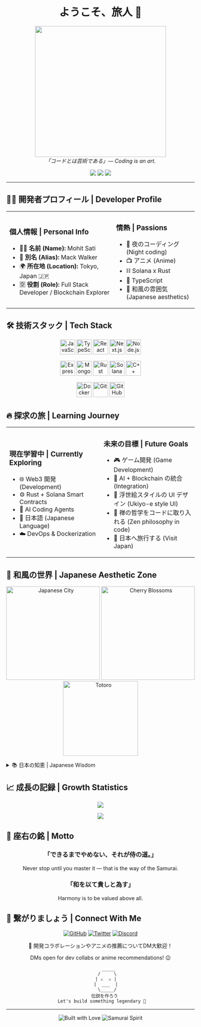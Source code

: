 <h1 align="center">ようこそ、旅人 👋</h1>
<p align="center">
   <img src="https://giffiles.alphacoders.com/221/221126.gif" width="350"/>
  <br>
  <em>「コードとは芸術である」— Coding is an art.</em>
</p>

<div align="center">
  <img src="https://img.shields.io/badge/侍-Developer-red?style=for-the-badge&logo=data:image/svg%2bxml;base64,PHN2ZyB4bWxucz0iaHR0cDovL3d3dy53My5vcmcvMjAwMC9zdmciIHZpZXdCb3g9IjAgMCAyNCAyNCI+PC9zdmc+" />
  <img src="https://img.shields.io/badge/和風-Aesthetic-purple?style=for-the-badge&logo=data:image/svg%2bxml;base64,PHN2ZyB4bWxucz0iaHR0cDovL3d3dy53My5vcmcvMjAwMC9zdmciIHZpZXdCb3g9IjAgMCAyNCAyNCI+PC9zdmc+" />
  <img src="https://img.shields.io/badge/道-Blockchain-blue?style=for-the-badge&logo=data:image/svg%2bxml;base64,PHN2ZyB4bWxucz0iaHR0cDovL3d3dy53My5vcmcvMjAwMC9zdmciIHZpZXdCb3g9IjAgMCAyNCAyNCI+PC9zdmc+" />
</div>

---

## 🧑‍💻 開発者プロフィール | Developer Profile

<table>
<tr>
<td>

### 個人情報 | Personal Info
- 👨‍💻 **名前 (Name):** Mohit Sati
- 💖 **別名 (Alias):** Mack Walker
- 🌍 **所在地 (Location):** Tokyo, Japan  🇯🇵
- 🈳 **役割 (Role):** Full Stack Developer / Blockchain Explorer

</td>
<td>

### 情熱 | Passions
- 🌙 夜のコーディング (Night coding)
- 📺 アニメ (Anime)
- ⛓️ Solana x Rust
- 📝 TypeScript
- 🏯 和風の雰囲気 (Japanese aesthetics)

</td>
</tr>
</table>

## 🛠️ 技術スタック | Tech Stack

<p align="center">
  <img src="https://cdn.jsdelivr.net/gh/devicons/devicon/icons/javascript/javascript-original.svg" width="40" alt="JavaScript" title="JavaScript"/>
  <img src="https://cdn.jsdelivr.net/gh/devicons/devicon/icons/typescript/typescript-original.svg" width="40" alt="TypeScript" title="TypeScript"/>
  <img src="https://cdn.jsdelivr.net/gh/devicons/devicon/icons/react/react-original.svg" width="40" alt="React" title="React"/>
  <img src="https://cdn.jsdelivr.net/gh/devicons/devicon/icons/nextjs/nextjs-original.svg" width="40" alt="Next.js" title="Next.js"/>
  <img src="https://cdn.jsdelivr.net/gh/devicons/devicon/icons/nodejs/nodejs-original.svg" width="40" alt="Node.js" title="Node.js"/>
</p>
<p align="center">
  <img src="https://cdn.jsdelivr.net/gh/devicons/devicon/icons/express/express-original.svg" width="40" alt="Express" title="Express"/>
  <img src="https://cdn.jsdelivr.net/gh/devicons/devicon/icons/mongodb/mongodb-original.svg" width="40" alt="MongoDB" title="MongoDB"/>
  <img src="https://cdn.jsdelivr.net/gh/devicons/devicon/icons/rust/rust-plain.svg" width="40" alt="Rust" title="Rust"/>
  <img src="https://cryptologos.cc/logos/solana-sol-logo.png" width="40" alt="Solana" title="Solana"/>
  <img src="https://cdn.jsdelivr.net/gh/devicons/devicon/icons/cplusplus/cplusplus-original.svg" width="40" alt="C++" title="C++"/>
</p>
<p align="center">
  <img src="https://cdn.jsdelivr.net/gh/devicons/devicon/icons/docker/docker-original.svg" width="40" alt="Docker" title="Docker"/>
  <img src="https://cdn.jsdelivr.net/gh/devicons/devicon/icons/git/git-original.svg" width="40" alt="Git" title="Git"/>
  <img src="https://cdn.jsdelivr.net/gh/devicons/devicon/icons/github/github-original.svg" width="40" alt="GitHub" title="GitHub"/>
</p>

## 🔥 探求の旅 | Learning Journey

<table>
<tr>
<td width="50%">

### 現在学習中 | Currently Exploring
- 🌐 Web3 開発 (Development)
- ⚙️ Rust + Solana Smart Contracts
- 🧠 AI Coding Agents
- 🏯 日本語 (Japanese Language)
- ☁️ DevOps & Dockerization

</td>
<td width="50%">

### 未来の目標 | Future Goals
- 🎮 ゲーム開発 (Game Development)
- 🤖 AI + Blockchain の統合 (Integration)
- 🌊 浮世絵スタイルの UI デザイン (Ukiyo-e style UI)
- 🍵 禅の哲学をコードに取り入れる (Zen philosophy in code)
- 🗾 日本へ旅行する (Visit Japan)

</td>
</tr>
</table>

## 🌸 和風の世界 | Japanese Aesthetic Zone

<p align="center">
  <img src="https://cdnb.artstation.com/p/assets/images/images/066/149/065/original/killer-rabbit-media-chinese-alleyway-export.gif?1692171513" width="250" alt="Japanese City" />
  <img src="https://www.icegif.com/wp-content/uploads/2022/01/icegif-252.gif" width="250" alt="Cherry Blossoms" />
  <img src="https://media.giphy.com/media/nNxT5qXR02FOM/giphy.gif" width="200" alt="Totoro" />
</p>

<details>
<summary>📚 日本の知恵 | Japanese Wisdom</summary>
<br>
<p align="center"><i>「七転び八起き」</i><br>Fall seven times, stand up eight.</p>
<p align="center"><i>「継続は力なり」</i><br>Continuity is power.</p>
<p align="center"><i>「千里の道も一歩から」</i><br>A journey of a thousand miles begins with a single step.</p>
<p align="center"><i>「温故知新」</i><br>Learn from the past to understand the new.</p>
</details>

## 📈 成長の記録 | Growth Statistics

<p align="center">
  <img src="https://github-readme-stats.vercel.app/api?username=heyhexadecimal&show_icons=true&theme=tokyonight" />
</p>
<p align="center">
  <img src="https://github-readme-stats.vercel.app/api/top-langs/?username=heyhexadecimal&layout=compact&theme=tokyonight" />
</p>

## 🧠 座右の銘 | Motto

<div align="center">
  <h3>「できるまでやめない、それが侍の道。」</h3>
  <p>Never stop until you master it — that is the way of the Samurai.</p>
</div>

<div align="center">
  <h3>「和を以て貴しと為す」</h3>
  <p>Harmony is to be valued above all.</p>
</div>

## 🔗 繋がりましょう | Connect With Me

<p align="center">
  <a href="https://github.com/SuperexMack"><img src="https://img.shields.io/badge/GitHub-100000?style=for-the-badge&logo=github&logoColor=white" alt="GitHub"></a>
  <a href="https://x.com/mohitsatitwt"><img src="https://img.shields.io/badge/Twitter-1DA1F2?style=for-the-badge&logo=twitter&logoColor=white" alt="Twitter"></a>
  <a href="https://discord.com/users/1081135712642015292"><img src="https://img.shields.io/badge/Discord-7289DA?style=for-the-badge&logo=discord&logoColor=white" alt="Discord"></a>
</p>

<p align="center">💬 開発コラボレーションやアニメの推薦についてDM大歓迎！</p>
<p align="center">DMs open for dev collabs or anime recommendations! 😉</p>

<div align="center">

```
      _____
     /     \
    | ⚔️  ⚔️ |
    |  ___  |
     \_____/
   伝説を作ろう
 Let's build something legendary 🚀
```

</div>

---

<p align="center">
  <img src="https://forthebadge.com/images/badges/built-with-love.svg" alt="Built with Love"/>
  <img src="https://img.shields.io/badge/侍魂-Samurai%20Spirit-red?style=for-the-badge" alt="Samurai Spirit"/>
</p>

